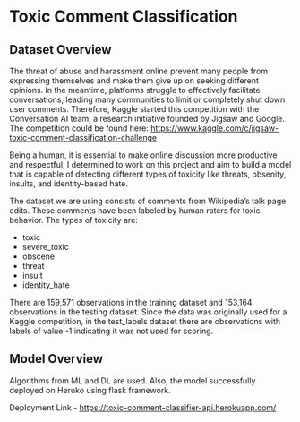 # Toxic Comment Classification

## Dataset Overview
The threat of abuse and harassment online prevent many people from expressing themselves and make them give up on seeking different opinions. In the meantime, platforms struggle to effectively facilitate conversations, leading many communities to limit or completely shut down user comments. Therefore, Kaggle started this competition with the Conversation AI team, a research initiative founded by Jigsaw and Google. The competition could be found here: https://www.kaggle.com/c/jigsaw-toxic-comment-classification-challenge

Being a human, it is essential to make online discussion more productive and respectful, I determined to work on this project and aim to build a model that is capable of detecting different types of toxicity like threats, obsenity, insults, and identity-based hate.

The dataset we are using consists of comments from Wikipedia’s talk page edits. These comments have been labeled by human raters for toxic behavior. The types of toxicity are:

- toxic
- severe_toxic
- obscene
- threat
- insult
- identity_hate

There are 159,571 observations in the training dataset and 153,164 observations in the testing dataset. Since the data was originally used for a Kaggle competition, in the test_labels dataset there are observations with labels of value -1 indicating it was not used for scoring.

## Model Overview
Algorithms from ML and DL are used. Also, the model successfully deployed on Heruko using flask framework.

Deployment Link - https://toxic-comment-classifier-api.herokuapp.com/

